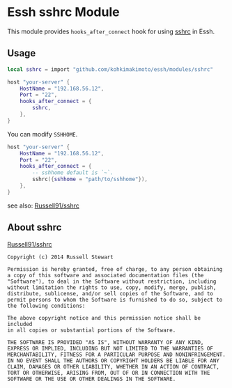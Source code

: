 # Essh sshrc Module

This module provides `hooks_after_connect` hook for using [sshrc](https://github.com/Russell91/sshrc) in Essh.

## Usage

```lua
local sshrc = import "github.com/kohkimakimoto/essh/modules/sshrc"

host "your-server" {
    HostName = "192.168.56.12",
    Port = "22",
    hooks_after_connect = {
        sshrc,
    },
}
```

You can modify `SSHHOME`.

```lua
host "your-server" {
    HostName = "192.168.56.12",
    Port = "22",
    hooks_after_connect = {
        -- sshhome default is `~`.
        sshrc({sshhome = "path/to/sshhome"}),
    },
}
```

see also: [Russell91/sshrc](https://github.com/Russell91/sshrc)

## About sshrc

[Russell91/sshrc](https://github.com/Russell91/sshrc)

```
Copyright (c) 2014 Russell Stewart

Permission is hereby granted, free of charge, to any person obtaining
a copy of this software and associated documentation files (the
"Software"), to deal in the Software without restriction, including
without limitation the rights to use, copy, modify, merge, publish,
distribute, sublicense, and/or sell copies of the Software, and to
permit persons to whom the Software is furnished to do so, subject to
the following conditions:

The above copyright notice and this permission notice shall be included
in all copies or substantial portions of the Software.

THE SOFTWARE IS PROVIDED "AS IS", WITHOUT WARRANTY OF ANY KIND,
EXPRESS OR IMPLIED, INCLUDING BUT NOT LIMITED TO THE WARRANTIES OF
MERCHANTABILITY, FITNESS FOR A PARTICULAR PURPOSE AND NONINFRINGEMENT.
IN NO EVENT SHALL THE AUTHORS OR COPYRIGHT HOLDERS BE LIABLE FOR ANY
CLAIM, DAMAGES OR OTHER LIABILITY, WHETHER IN AN ACTION OF CONTRACT,
TORT OR OTHERWISE, ARISING FROM, OUT OF OR IN CONNECTION WITH THE
SOFTWARE OR THE USE OR OTHER DEALINGS IN THE SOFTWARE.
```
